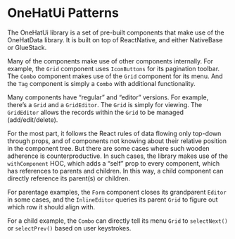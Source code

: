 # OneHatUi Patterns

The OneHatUi library is a set of pre-built components that make use of the OneHatData library. 
It is built on top of ReactNative, and either NativeBase or GlueStack.

Many of the components make use of other components internally. 
For example, the `Grid` component uses `IconButtons` for its pagination toolbar. 
The `Combo` component makes use of the `Grid` component for its menu. 
And the `Tag` component is simply a `Combo` with additional functionality.

Many components have “regular” and “editor” versions. For example, there’s a `Grid` and a `GridEditor`. 
The `Grid` is simply for viewing. The `GridEditor` allows the records within the `Grid` to be managed (add/edit/delete).

For the most part, it follows the React rules of data flowing only top-down through props, and of components not knowing about 
their relative position in the component tree. But there are some cases where such wooden adherence is counterproductive. 
In such cases, the library makes use of the `withComponent` HOC, which adds a “self” prop to every component, 
which has references to parents and children. In this way, a child component can directly reference its parent(s) or children. 

For parentage examples, the `Form` component closes its grandparent `Editor` in some cases, 
and the `InlineEditor` queries its parent `Grid` to figure out which row it should align with.

For a child example, the `Combo` can directly tell its menu `Grid` to `selectNext()` or `selectPrev()`
based on user keystrokes.

